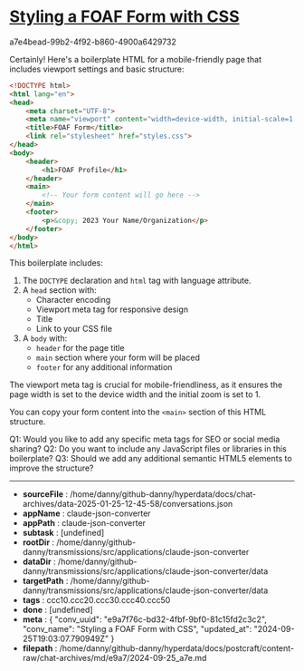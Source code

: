 # [Styling a FOAF Form with CSS](https://claude.ai/chat/e9a7f76c-bd32-4fbf-9bf0-81c15fd2c3c2)

a7e4bead-99b2-4f92-b860-4900a6429732

 Certainly! Here's a boilerplate HTML for a mobile-friendly page that includes viewport settings and basic structure:

```html
<!DOCTYPE html>
<html lang="en">
<head>
    <meta charset="UTF-8">
    <meta name="viewport" content="width=device-width, initial-scale=1.0">
    <title>FOAF Form</title>
    <link rel="stylesheet" href="styles.css">
</head>
<body>
    <header>
        <h1>FOAF Profile</h1>
    </header>
    <main>
        <!-- Your form content will go here -->
    </main>
    <footer>
        <p>&copy; 2023 Your Name/Organization</p>
    </footer>
</body>
</html>
```

This boilerplate includes:

1. The `DOCTYPE` declaration and `html` tag with language attribute.
2. A `head` section with:
   - Character encoding
   - Viewport meta tag for responsive design
   - Title
   - Link to your CSS file
3. A `body` with:
   - `header` for the page title
   - `main` section where your form will be placed
   - `footer` for any additional information

The viewport meta tag is crucial for mobile-friendliness, as it ensures the page width is set to the device width and the initial zoom is set to 1.

You can copy your form content into the `<main>` section of this HTML structure.

Q1: Would you like to add any specific meta tags for SEO or social media sharing?
Q2: Do you want to include any JavaScript files or libraries in this boilerplate?
Q3: Should we add any additional semantic HTML5 elements to improve the structure?

---

* **sourceFile** : /home/danny/github-danny/hyperdata/docs/chat-archives/data-2025-01-25-12-45-58/conversations.json
* **appName** : claude-json-converter
* **appPath** : claude-json-converter
* **subtask** : [undefined]
* **rootDir** : /home/danny/github-danny/transmissions/src/applications/claude-json-converter
* **dataDir** : /home/danny/github-danny/transmissions/src/applications/claude-json-converter/data
* **targetPath** : /home/danny/github-danny/transmissions/src/applications/claude-json-converter/data
* **tags** : ccc10.ccc20.ccc30.ccc40.ccc50
* **done** : [undefined]
* **meta** : {
  "conv_uuid": "e9a7f76c-bd32-4fbf-9bf0-81c15fd2c3c2",
  "conv_name": "Styling a FOAF Form with CSS",
  "updated_at": "2024-09-25T19:03:07.790949Z"
}
* **filepath** : /home/danny/github-danny/hyperdata/docs/postcraft/content-raw/chat-archives/md/e9a7/2024-09-25_a7e.md